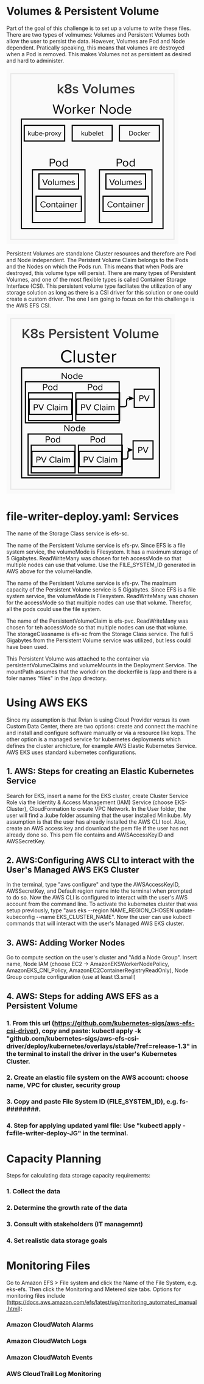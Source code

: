 # Volumes & Persistent Volume

Part of the goal of this challenge is to set up a volume to write these files. There are two types of volmumes: Volumes and Persistent Volumes both allow the user to persist the data. However, Volumes are Pod and Node dependent. Pratically speaking, this means that volumes are destroyed when a Pod is removed. This makes Volumes not as persistent as desired and hard to administer.

![](k8s_volumes.png "Kubernetes Volumes")

Persistent Volumes are standalone Cluster resources and therefore are Pod and Node independent. The Peristent Volume Claim belongs to the Pods and the Nodes on which the Pods run. This means that when Pods are destroyed, this volume type will persist. There are many types of Persistent Volumes, and one of the most flexible types is called Container Storage Interface (CSI). This persistent volume type faciliates the utilization of any storage solution as long as there is a CSI driver for this solution or one could create a custom driver. The one I am going to focus on for this challenge is the AWS EFS CSI.

![](K8s_PV.png "Kubernetes Persistent Volumes")

# file-writer-deploy.yaml: Services

The name of the Storage Class service is efs-sc.

The name of the Persistent Volume service is efs-pv. Since EFS is a file system service, the volumeMode is Filesystem. It has a maximum storage of 5 Gigabytes. ReadWriteMany was chosen for teh accessMode so that multiple nodes can use that volume. Use the FILE_SYSTEM_ID generated in AWS above for the volumeHandle.

The name of the Persistent Volume service is efs-pv. The maximum capacity of the Persistent Volume service is 5 Gigabytes. Since EFS is a file system service, the volumeMode is Filesystem. ReadWriteMany was chosen for the accessMode so that multiple nodes can use that volume. Therefor, all the pods could use the file system. 

The name of the PersistentVolumeClaim is efs-pvc. ReadWriteMany was chosen for teh accessMode so that multiple nodes can use that volume. The storageClassname is efs-sc from the Storage Class service. The full 5 Gigabytes from the Persistent Volume service was utilized, but less could have been used.

This Persistent Volume was attached to the container via persistentVolumeClaims and volumeMounts in the Deployment Service. The mountPath assumes that the workdir on the dockerfile is /app and there is a foler names "files" in the /app directory.

# Using AWS EKS

Since my assumption is that Rvian is using Cloud Provider versus its own Custom Data Center, there are two options: create and connect the machine and install and configure software manually or via a resource like kops. The other option is a managed service for kubernetes deployments which defines the cluster archicture, for example AWS Elastic Kubernetes Service. AWS EKS uses standard kubernetes configurations.

## 1. AWS: Steps for creating an Elastic Kubernetes Service

Search for EKS, insert a name for the EKS cluster, create Cluster Service Role via the Identity & Access Management (IAM) Service (choose EKS-Cluster), CloudFormation to create VPC Network. In the User folder, the user will find a .kube folder assuming that the user installed Minikube. My assumption is that the user has already installed the AWS CLI tool. Also, create an AWS access key and download the pem file if the user has not already done so. This pem file contains and AWSAccessKeyID and AWSSecretKey. 

## 2. AWS:Configuring AWS CLI to interact with the User's Managed AWS EKS Cluster

In the terminal, type "aws configure" and type the AWSAccessKeyID, AWSSecretKey, and Default region name into the terminal when prompted to do so. Now the AWS CLI is configured to interact with the user's AWS account from the command line. To activate the kubernetes cluster that was setup previously, type "aws eks --region NAME_REGION_CHOSEN update-kubeconfig --name EKS_CLUSTER_NAME". Now the user can use kubectl commands that will interact with the user's Managed AWS EKS cluster.

## 3. AWS: Adding Worker Nodes

Go to compute section on the user's cluster and "Add a Node Group". Insert name, Node IAM (choose EC2 -> AmazonEKSWorkerNodePolicy, AmazonEKS_CNI_Policy, AmazonEC2ContainerRegistryReadOnly), Node Group compute configuration (use at least t3.small)  

## 4. AWS: Steps for adding AWS EFS as a Persistent Volume

### 1. From this url (https://github.com/kubernetes-sigs/aws-efs-csi-driver), copy and paste: kubectl apply -k "github.com/kubernetes-sigs/aws-efs-csi-driver/deploy/kubernetes/overlays/stable/?ref=release-1.3" in the terminal to install the driver in the user's Kubernetes Cluster.

### 2. Create an elastic file system on the AWS account: choose name, VPC for cluster, security group

### 3. Copy and paste File System ID (FILE_SYSTEM_ID), e.g. fs-########. 

### 4. Step for applying updated yaml file: Use "kubectl apply -f=file-writer-deploy-JG" in the terminal.

# Capacity Planning

Steps for calculating data storage capacity requirements:

### 1. Collect the data

### 2. Determine the growth rate of the data

### 3. Consult with stakeholders (IT managemnt)

### 4. Set realistic data storage goals

# Monitoring Files

Go to Amazon EFS > File system and click the Name of the File System, e.g. eks-efs. Then click the Monitoring and Metered size tabs. Options for monitoring files include (https://docs.aws.amazon.com/efs/latest/ug/monitoring_automated_manual.html):

### Amazon CloudWatch Alarms

### Amazon CloudWatch Logs

### Amazon CloudWatch Events

### AWS CloudTrail Log Monitoring
